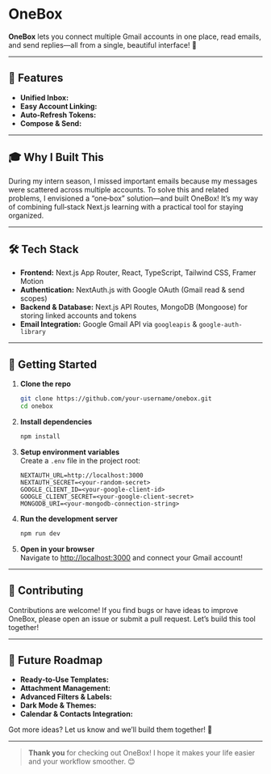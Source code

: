 # OneBox

**OneBox** lets you connect multiple Gmail accounts in one place, read emails, and send replies—all from a single, beautiful interface! 🚀

---

## 🚀 Features

- **Unified Inbox:** 
- **Easy Account Linking:** 
- **Auto‑Refresh Tokens:** 
- **Compose & Send:** 

---

## 🎓 Why I Built This

During my intern season, I missed important emails because my messages were scattered across multiple accounts. To solve this and related problems, I envisioned a “one‑box” solution—and built OneBox! It’s my way of combining full‑stack Next.js learning with a practical tool for staying organized.

---

## 🛠️ Tech Stack

- **Frontend:** Next.js App Router, React, TypeScript, Tailwind CSS, Framer Motion  
- **Authentication:** NextAuth.js with Google OAuth (Gmail read & send scopes)  
- **Backend & Database:** Next.js API Routes, MongoDB (Mongoose) for storing linked accounts and tokens  
- **Email Integration:** Google Gmail API via `googleapis` & `google-auth-library`  

---

## 🔧 Getting Started

1. **Clone the repo**  
   ```bash
   git clone https://github.com/your-username/onebox.git
   cd onebox
   ```

2. **Install dependencies**  
   ```bash
   npm install
   ```

3. **Setup environment variables**  
   Create a `.env` file in the project root:
   ```env
   NEXTAUTH_URL=http://localhost:3000
   NEXTAUTH_SECRET=<your-random-secret>
   GOOGLE_CLIENT_ID=<your-google-client-id>
   GOOGLE_CLIENT_SECRET=<your-google-client-secret>
   MONGODB_URI=<your-mongodb-connection-string>
   ```

4. **Run the development server**  
   ```bash
   npm run dev
   ```

5. **Open in your browser**  
   Navigate to [http://localhost:3000](http://localhost:3000) and connect your Gmail account!

---

## 🙌 Contributing

Contributions are welcome! If you find bugs or have ideas to improve OneBox, please open an issue or submit a pull request. Let’s build this tool together!

---

## 🌟 Future Roadmap

- **Ready‑to‑Use Templates:**
- **Attachment Management:**
- **Advanced Filters & Labels:** 
- **Dark Mode & Themes:** 
- **Calendar & Contacts Integration:**

Got more ideas? Let us know and we’ll build them together! 🚧

---

> **Thank you** for checking out OneBox! I hope it makes your life easier and your workflow smoother. 😊
